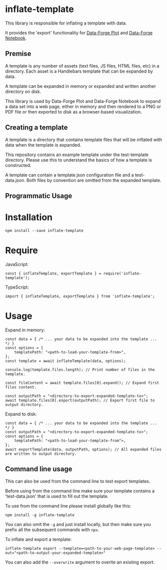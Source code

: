 # inflate-template

This library is responsible for inflating a template with data. 

It provides the 'export' functionality for [Data-Forge Plot](https://www.npmjs.com/package/data-forge-plot) and
[Data-Forge Notebook](http://www.data-forge-notebook.com/).

## Premise

A template is any number of assets (text files, JS files, HTML files, etc) in a directory. Each asset is a Handlebars template that can be expanded by data.

A template can be expanded in memory or expanded and written another directory on disk.

This library is used by Data-Forge Plot and Data-Forge Notebook to expand a data set into a web page, either in memory and then rendered to a PNG or PDF file or then exported to disk as a browser-based visualization.

## Creating a template

A template is a directory that contains template files that will be inflated with data when the template is expanded.

This repository contains an example template under the test-template directory. Please use this to understand the basics of how a template is constructed.

A template can contain a template.json configuration file and a test-data.json. Both files by convention are omitted from the expanded template.

## Programmatic Usage

# Installation

    npm install --save inflate-template

# Require

JavaScript:

    const { inflateTemplate, exportTemplate } = require('inflate-template');

TypeScript:

    import { inflateTemplate, exportTemplate } from 'inflate-template';

# Usage

Expand in memory:

    const data = { /* ... your data to be expanded into the template ... */ }
    const options = {
        templatePath: "<path-to-load-your-template-from>",
    };
    const template = await inflateTemplate(data, options);

    console.log(template.files.length); // Print number of files in the template.

    const fileContent = await template.files[0].expand(); // Expand first files content.

    const outputPath = "<directory-to-export-expanded-template-to>";
    await template.files[0].export(outputPath); // Export first file to output directory.

Expand to disk:

    const data = { /* ... your data to be expanded into the template ... */ }
    const outputPath = "<directory-to-export-expanded-template-to>";
    const options = {
        templatePath: "<path-to-load-your-template-from">,
    };
    await exportTemplate(data, outputPath, options); // All expanded files are written to output directory.

## Command line usage

This can also be used from the command line to test export templates.

Before using from the command line make sure your template contains a 'test-data.json' that is used to fill out the template.

To use from the command line please install globally like this:

    npm install -g inflate-template

You can also omit the `-g` and just install locally, but then make sure you prefix all the subsequent commands with `npx`.

To inflate and export a template:

    inflate-template export --template=<path-to-your-web-page-template> --out="<path-to-output-your-expanded-template>"

You can also add the `--overwrite` argument to overite an existing export.


